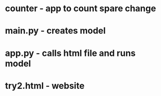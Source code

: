 # counter - app to count spare change
# main.py - creates model
# app.py - calls html file and runs model
# try2.html - website
